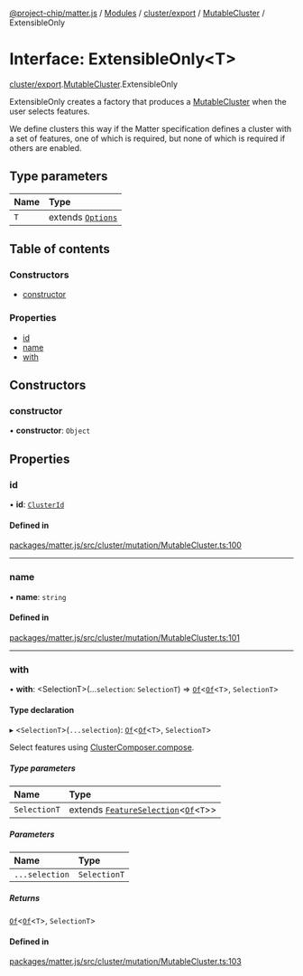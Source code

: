 [@project-chip/matter.js](../README.md) / [Modules](../modules.md) / [cluster/export](../modules/cluster_export.md) / [MutableCluster](../modules/cluster_export.MutableCluster.md) / ExtensibleOnly

# Interface: ExtensibleOnly\<T\>

[cluster/export](../modules/cluster_export.md).[MutableCluster](../modules/cluster_export.MutableCluster.md).ExtensibleOnly

ExtensibleOnly creates a factory that produces a [MutableCluster](../modules/cluster_export.md#mutablecluster) when the user selects features.

We define clusters this way if the Matter specification defines a cluster with a set of features, one of which is
required, but none of which is required if others are enabled.

## Type parameters

| Name | Type |
| :------ | :------ |
| `T` | extends [`Options`](../modules/cluster_export.ClusterType.md#options) |

## Table of contents

### Constructors

- [constructor](cluster_export.MutableCluster.ExtensibleOnly.md#constructor)

### Properties

- [id](cluster_export.MutableCluster.ExtensibleOnly.md#id)
- [name](cluster_export.MutableCluster.ExtensibleOnly.md#name)
- [with](cluster_export.MutableCluster.ExtensibleOnly.md#with)

## Constructors

### constructor

• **constructor**: `Object`

## Properties

### id

• **id**: [`ClusterId`](../modules/datatype_export.md#clusterid)

#### Defined in

[packages/matter.js/src/cluster/mutation/MutableCluster.ts:100](https://github.com/project-chip/matter.js/blob/c0d55745d5279e16fdfaa7d2c564daa31e19c627/packages/matter.js/src/cluster/mutation/MutableCluster.ts#L100)

___

### name

• **name**: `string`

#### Defined in

[packages/matter.js/src/cluster/mutation/MutableCluster.ts:101](https://github.com/project-chip/matter.js/blob/c0d55745d5279e16fdfaa7d2c564daa31e19c627/packages/matter.js/src/cluster/mutation/MutableCluster.ts#L101)

___

### with

• **with**: \<SelectionT\>(...`selection`: `SelectionT`) => [`Of`](../modules/cluster_export.ClusterComposer.md#of)\<[`Of`](cluster_export.ClusterType.Of.md)\<`T`\>, `SelectionT`\>

#### Type declaration

▸ \<`SelectionT`\>(`...selection`): [`Of`](../modules/cluster_export.ClusterComposer.md#of)\<[`Of`](cluster_export.ClusterType.Of.md)\<`T`\>, `SelectionT`\>

Select features using [ClusterComposer.compose](../classes/cluster_export.ClusterComposer-1.md#compose).

##### Type parameters

| Name | Type |
| :------ | :------ |
| `SelectionT` | extends [`FeatureSelection`](../modules/cluster_export.ClusterComposer.md#featureselection)\<[`Of`](cluster_export.ClusterType.Of.md)\<`T`\>\> |

##### Parameters

| Name | Type |
| :------ | :------ |
| `...selection` | `SelectionT` |

##### Returns

[`Of`](../modules/cluster_export.ClusterComposer.md#of)\<[`Of`](cluster_export.ClusterType.Of.md)\<`T`\>, `SelectionT`\>

#### Defined in

[packages/matter.js/src/cluster/mutation/MutableCluster.ts:103](https://github.com/project-chip/matter.js/blob/c0d55745d5279e16fdfaa7d2c564daa31e19c627/packages/matter.js/src/cluster/mutation/MutableCluster.ts#L103)
